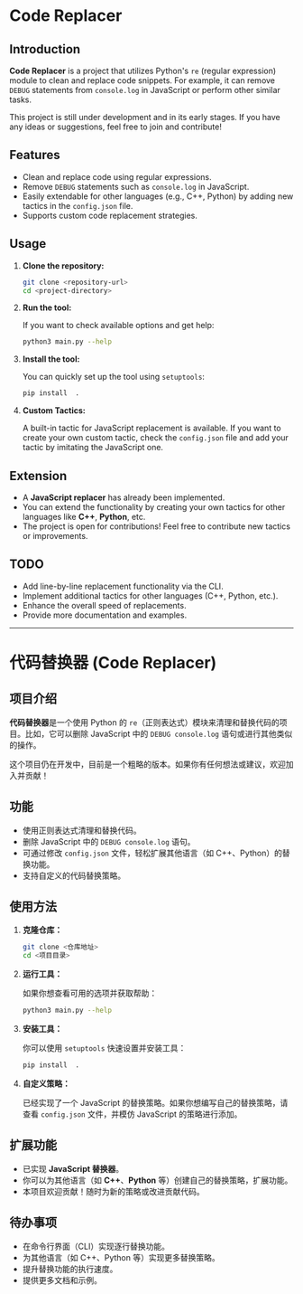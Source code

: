 # Code Replacer

## Introduction

**Code Replacer** is a project that utilizes Python's `re` (regular expression) module to clean and replace code snippets. For example, it can remove `DEBUG` statements from `console.log` in JavaScript or perform other similar tasks.

This project is still under development and in its early stages. If you have any ideas or suggestions, feel free to join and contribute!

## Features

- Clean and replace code using regular expressions.
- Remove `DEBUG` statements such as `console.log` in JavaScript.
- Easily extendable for other languages (e.g., C++, Python) by adding new tactics in the `config.json` file.
- Supports custom code replacement strategies.

## Usage

1. **Clone the repository:**

   ```bash
   git clone <repository-url>
   cd <project-directory>
   ```

2. **Run the tool:**

   If you want to check available options and get help:

   ```bash
   python3 main.py --help
   ```

3. **Install the tool:**

   You can quickly set up the tool using `setuptools`:

   ```bash
   pip install  .
   ```

4. **Custom Tactics:**

   A built-in tactic for JavaScript replacement is available. If you want to create your own custom tactic, check the `config.json` file and add your tactic by imitating the JavaScript one.

## Extension

- A **JavaScript replacer** has already been implemented.
- You can extend the functionality by creating your own tactics for other languages like **C++**, **Python**, etc.
- The project is open for contributions! Feel free to contribute new tactics or improvements.

## TODO

- Add line-by-line replacement functionality via the CLI.
- Implement additional tactics for other languages (C++, Python, etc.).
- Enhance the overall speed of replacements.
- Provide more documentation and examples.
---

# 代码替换器 (Code Replacer)

## 项目介绍

**代码替换器**是一个使用 Python 的 `re`（正则表达式）模块来清理和替换代码的项目。比如，它可以删除 JavaScript 中的 `DEBUG console.log` 语句或进行其他类似的操作。

这个项目仍在开发中，目前是一个粗略的版本。如果你有任何想法或建议，欢迎加入并贡献！

## 功能

- 使用正则表达式清理和替换代码。
- 删除 JavaScript 中的 `DEBUG console.log` 语句。
- 可通过修改 `config.json` 文件，轻松扩展其他语言（如 C++、Python）的替换功能。
- 支持自定义的代码替换策略。

## 使用方法

1. **克隆仓库：**

   ```bash
   git clone <仓库地址>
   cd <项目目录>
   ```

2. **运行工具：**

   如果你想查看可用的选项并获取帮助：

   ```bash
   python3 main.py --help
   ```

3. **安装工具：**

   你可以使用 `setuptools` 快速设置并安装工具：

   ```bash
   pip install  .
   ```

4. **自定义策略：**

   已经实现了一个 JavaScript 的替换策略。如果你想编写自己的替换策略，请查看 `config.json` 文件，并模仿 JavaScript 的策略进行添加。

## 扩展功能

- 已实现 **JavaScript 替换器**。
- 你可以为其他语言（如 **C++**、**Python** 等）创建自己的替换策略，扩展功能。
- 本项目欢迎贡献！随时为新的策略或改进贡献代码。

## 待办事项

- 在命令行界面（CLI）实现逐行替换功能。
- 为其他语言（如 C++、Python 等）实现更多替换策略。
- 提升替换功能的执行速度。
- 提供更多文档和示例。

